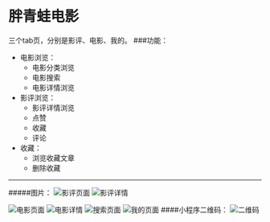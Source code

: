 # 胖青蛙电影
三个tab页，分别是影评、电影、我的。
###功能：
- 电影浏览：
	- 电影分类浏览
	- 电影搜索
	- 电影详情浏览
- 影评浏览：
	- 影评详情浏览
	- 点赞
	- 收藏
	- 评论
- 收藏：
	- 浏览收藏文章
	- 删除收藏
----

#####图片：
![影评页面](http://hunmix.cc/wxMoviePic/article.jpg)
![影评详情](http://hunmix.cc/wxMoviePic/article-detail.jpg)

![电影页面](http://hunmix.cc/wxMoviePic/movie1.png)
![电影详情](http://hunmix.cc/wxMoviePic/movie-detail.png)
![搜索页面](http://hunmix.cc/wxMoviePic/search.png)
![我的页面](http://hunmix.cc/wxMoviePic/mine.png)
####小程序二维码：
![二维码](http://hunmix.cc/wxMoviePic/QRcode.jpg)